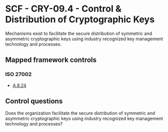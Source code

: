 # SCF - CRY-09.4 - Control & Distribution of Cryptographic Keys
Mechanisms exist to facilitate the secure distribution of symmetric and asymmetric cryptographic keys using industry recognized key management technology and processes. 
## Mapped framework controls
### ISO 27002
- [A.8.24](../iso27002/a-8.md#a824)
  
## Control questions
Does the organization facilitate the secure distribution of symmetric and asymmetric cryptographic keys using industry recognized key management technology and processes? 
  